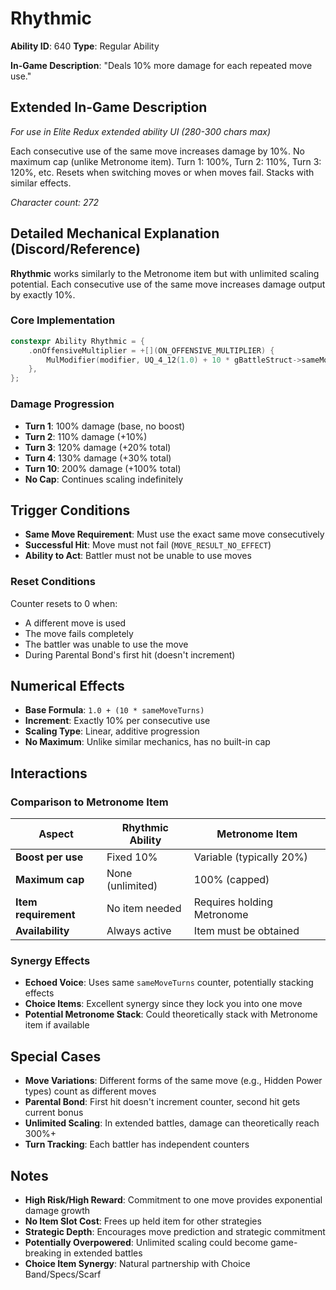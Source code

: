 # Rhythmic

**Ability ID**: 640
**Type**: Regular Ability

**In-Game Description**: "Deals 10% more damage for each repeated move use."

## Extended In-Game Description
*For use in Elite Redux extended ability UI (280-300 chars max)*

Each consecutive use of the same move increases damage by 10%. No maximum cap (unlike Metronome item). Turn 1: 100%, Turn 2: 110%, Turn 3: 120%, etc. Resets when switching moves or when moves fail. Stacks with similar effects.

*Character count: 272*

## Detailed Mechanical Explanation (Discord/Reference)

**Rhythmic** works similarly to the Metronome item but with unlimited scaling potential. Each consecutive use of the same move increases damage output by exactly 10%.

### Core Implementation
```cpp
constexpr Ability Rhythmic = {
    .onOffensiveMultiplier = +[](ON_OFFENSIVE_MULTIPLIER) { 
        MulModifier(modifier, UQ_4_12(1.0) + 10 * gBattleStruct->sameMoveTurns[battler]); 
    },
};
```

### Damage Progression
- **Turn 1**: 100% damage (base, no boost)
- **Turn 2**: 110% damage (+10%)
- **Turn 3**: 120% damage (+20% total)
- **Turn 4**: 130% damage (+30% total)
- **Turn 10**: 200% damage (+100% total)
- **No Cap**: Continues scaling indefinitely

## Trigger Conditions

- **Same Move Requirement**: Must use the exact same move consecutively
- **Successful Hit**: Move must not fail (`MOVE_RESULT_NO_EFFECT`)
- **Ability to Act**: Battler must not be unable to use moves

### Reset Conditions
Counter resets to 0 when:
- A different move is used
- The move fails completely
- The battler was unable to use the move
- During Parental Bond's first hit (doesn't increment)

## Numerical Effects

- **Base Formula**: `1.0 + (10 * sameMoveTurns)`
- **Increment**: Exactly 10% per consecutive use
- **Scaling Type**: Linear, additive progression
- **No Maximum**: Unlike similar mechanics, has no built-in cap

## Interactions

### Comparison to Metronome Item
| Aspect | Rhythmic Ability | Metronome Item |
|--------|------------------|----------------|
| **Boost per use** | Fixed 10% | Variable (typically 20%) |
| **Maximum cap** | None (unlimited) | 100% (capped) |
| **Item requirement** | No item needed | Requires holding Metronome |
| **Availability** | Always active | Item must be obtained |

### Synergy Effects
- **Echoed Voice**: Uses same `sameMoveTurns` counter, potentially stacking effects
- **Choice Items**: Excellent synergy since they lock you into one move
- **Potential Metronome Stack**: Could theoretically stack with Metronome item if available

## Special Cases

- **Move Variations**: Different forms of the same move (e.g., Hidden Power types) count as different moves
- **Parental Bond**: First hit doesn't increment counter, second hit gets current bonus
- **Unlimited Scaling**: In extended battles, damage can theoretically reach 300%+ 
- **Turn Tracking**: Each battler has independent counters

## Notes

- **High Risk/High Reward**: Commitment to one move provides exponential damage growth
- **No Item Slot Cost**: Frees up held item for other strategies
- **Strategic Depth**: Encourages move prediction and strategic commitment
- **Potentially Overpowered**: Unlimited scaling could become game-breaking in extended battles
- **Choice Item Synergy**: Natural partnership with Choice Band/Specs/Scarf
